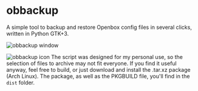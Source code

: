 # obbackup

A simple tool to backup and restore Openbox config files in several clicks, written in Python GTK+3.

![obbackup window](http://nwg.pl/obbackup/images/obbackup_1.png)

![obbackup icon](http://nwg.pl/obbackup/images/icon.png)
The script was designed for my personal use, so the selection of files to archive may not fit everyone.
If you find it useful anyway, feel free to build, or just download and install the .tar.xz package (Arch Linux).
The package, as well as the PKGBUILD file, you'll find in the `dist` folder.